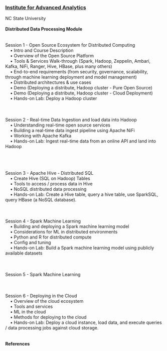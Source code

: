 <h3><a href="https://analytics.ncsu.edu/">Institute for Advanced Analytics</a></h3>
NC State University
<br>
<br><b>Distributed Data Processing Module</b>
<br>
<br><br>Session 1 - Open Source Ecosystem for Distributed Computing</b>
<br>&nbsp;&nbsp;&nbsp;&nbsp;&bull;&nbsp;Intro and Course Description
<br>&nbsp;&nbsp;&nbsp;&nbsp;&bull;&nbsp;Overview of the Open Source Platform
<br>&nbsp;&nbsp;&nbsp;&nbsp;&bull;&nbsp;Tools & Services Walk-through (Spark, Hadoop, Zeppelin, Ambari, Kafka, NiFi, Ranger, Hive, HBase, plus many others)
<br>&nbsp;&nbsp;&nbsp;&nbsp;&bull;&nbsp;End-to-end requirements (from security, governance, scalability, through machine learning deployment and model management)
<br>&nbsp;&nbsp;&nbsp;&nbsp;&bull;&nbsp;Distributed architectures & use cases
<br>&nbsp;&nbsp;&nbsp;&nbsp;&bull;&nbsp;Demo (Deploying a distribute, Hadoop cluster - Pure Open Source)
<br>&nbsp;&nbsp;&nbsp;&nbsp;&bull;&nbsp;Demo (Deploying a distribute, Hadoop cluster - Cloud Deployment)
<br>&nbsp;&nbsp;&nbsp;&nbsp;&bull;&nbsp;Hands-on Lab: Deploy a Hadoop cluster
<br>
<br>
<br><br>Session 2 - Real-time Data Ingestion and load data into Hadoop</b>
<br>&nbsp;&nbsp;&nbsp;&nbsp;&bull;&nbsp;Understanding real-time open source services
<br>&nbsp;&nbsp;&nbsp;&nbsp;&bull;&nbsp;Building a real-time data ingest pipeline using Apache NiFi
<br>&nbsp;&nbsp;&nbsp;&nbsp;&bull;&nbsp;Working with Apache Kafka
<br>&nbsp;&nbsp;&nbsp;&nbsp;&bull;&nbsp;Hands-on Lab: Ingest real-time data from an online API and land into Hadoop<br>
<br>
<br>
<br><br>Session 3 - Apache Hive - Distributed SQL</b>
<br>&nbsp;&nbsp;&nbsp;&nbsp;&bull;&nbsp;Create Hive (SQL on Hadoop) Tables
<br>&nbsp;&nbsp;&nbsp;&nbsp;&bull;&nbsp;Tools to access / process data in Hive
<br>&nbsp;&nbsp;&nbsp;&nbsp;&bull;&nbsp;NoSQL distributed data processing
<br>&nbsp;&nbsp;&nbsp;&nbsp;&bull;&nbsp;Hands-on Lab: Create a Hive table, query a hive table, use SparkSQL, query HBase (a NoSQL database).
<br>
<br>
<br><br>Session 4 - Spark Machine Learning</b>
<br>&nbsp;&nbsp;&nbsp;&nbsp;&bull;&nbsp;Building and deploying a Spark machine learning model
<br>&nbsp;&nbsp;&nbsp;&nbsp;&bull;&nbsp;Considerations for ML in distributed environments
<br>&nbsp;&nbsp;&nbsp;&nbsp;&bull;&nbsp;Python and R for distributed compute
<br>&nbsp;&nbsp;&nbsp;&nbsp;&bull;&nbsp;Config and tuning
<br>&nbsp;&nbsp;&nbsp;&nbsp;&bull;&nbsp;Hands-on Lab:  Build a Spark machine learning model using publicly available datasets
<br>
<br>
<br><br>Session 5 - Spark Machine Learning</b>
<br>
<br>
<br><br>Session 6 - Deploying in the Cloud</b>
<br>&nbsp;&nbsp;&nbsp;&nbsp;&bull;&nbsp;Overview of the cloud ecosystem
<br>&nbsp;&nbsp;&nbsp;&nbsp;&bull;&nbsp;Tools and services
<br>&nbsp;&nbsp;&nbsp;&nbsp;&bull;&nbsp;ML in the cloud
<br>&nbsp;&nbsp;&nbsp;&nbsp;&bull;&nbsp;Methods for deploying to the cloud
<br>&nbsp;&nbsp;&nbsp;&nbsp;&bull;&nbsp;Hands-on Lab:  Deploy a cloud instance, load data, and execute queries / data processing jobs against cloud storage.
<br>
<br>
<br><b>References</b>
<br>
